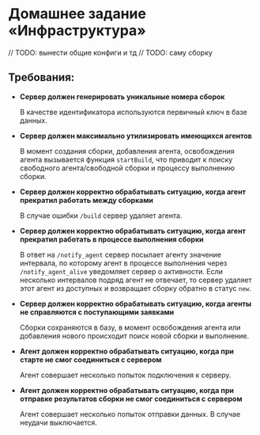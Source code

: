 # Домашнее задание «Инфраструктура»

// TODO: вынести общие конфиги и тд
// TODO: саму сборку

## Требования:
* **Сервер должен генерировать уникальные номера сборок**

    В качестве идентификатора используются первичный ключ в базе данных.

* **Сервер должен максимально утилизировать имеющихся агентов**

    В момент создания сборки, добавления агента, освобождения агента вызывается 
    функция `startBuild`, что приводит к поиску свободного агента/свободной сборки
    и процессу выполнению сборки.

* **Сервер должен корректно обрабатывать ситуацию, когда агент прекратил работать между сборками**

    В случае ошибки `/build` сервер удаляет агента.

* **Сервер должен корректно обрабатывать ситуацию, когда агент прекратил работать в процессе выполнения сборки**

    В ответ на `/notify_agent` сервер посылает агенту значение интервала,
    по которому агент в процессе выполнения через `/notify_agent_alive` уведомляет
    сервер о активности.
    Если несколько интервалов подряд агент не отвечает, то сервер удаляет 
    этот агент из доступных и возвращает сборку обратно в статус `new`.

* **Сервер должен корректно обрабатывать ситуацию, когда агенты не справляются с поступающими заявками**

    Сборки сохраняются в базу, в момент освобождения агента или добавления нового
    происходит поиск новой сборки и выполнение.

* **Агент должен корректно обрабатывать ситуацию, когда при старте не смог соединиться с сервером**

    Агент совершает несколько попыток подключения к серверу.

* **Агент должен корректно обрабатывать ситуацию, когда при отправке результатов сборки не смог соединиться с сервером**

    Агент совершает несколько попыток отправки данных. В случае неудачи выключается.